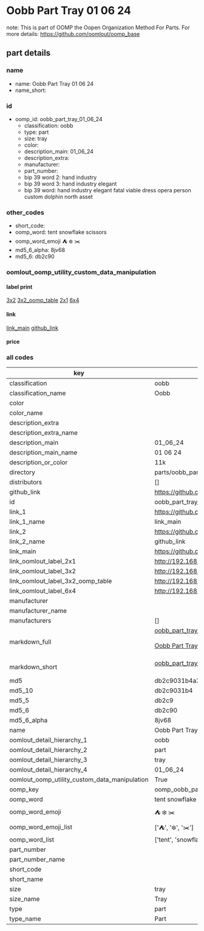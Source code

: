 # Oobb Part Tray 01 06 24  

note: This is part of OOMP the Oopen Organization Method For Parts. For more details: https://github.com/oomlout/oomp_base

##  part details





### name
* name: Oobb Part Tray 01 06 24
* name_short: 
### id
* oomp_id: oobb_part_tray_01_06_24
  * classification: oobb
  * type: part
  * size: tray
  * color: 
  * description_main: 01_06_24
  * description_extra: 
  * manufacturer: 
  * part_number: 
  * bip 39 word 2: hand industry
  * bip 39 word 3: hand industry elegant
  * bip 39 word: hand industry elegant fatal viable dress opera person custom dolphin north asset

### other_codes
* short_code: 
* oomp_word: tent snowflake scissors
* oomp_word_emoji :tent: :snowflake: :scissors:
* md5_6_alpha: 8jv68
* md5_6: db2c90






### oomlout_oomp_utility_custom_data_manipulation
#### label print
[3x2](http://192.168.1.245:1112/?label=oomp%208jv68)
[3x2_oomp_table](http://192.168.1.107:1112/?label=oomp%208jv68)
[2x1](http://192.168.1.242:1112/?label=oomp%208jv68)
[6x4](http://192.168.1.55:1112/?label=oomp%208jv68)    

#### link

[link_main](https://github.com/oomlout/oomlout_oomp_current_version_messy/tree/main/parts/oobb_part_tray_01_06_24) [github_link](https://github.com/oomlout/oomlout_oomp_part_src/tree/main/parts/oobb_part_tray_01_06_24)                             

#### price







### all codes 
| key | value |  
| --- | --- |  
| classification | oobb |  
| classification_name | Oobb |  
| color |  |  
| color_name |  |  
| description_extra |  |  
| description_extra_name |  |  
| description_main | 01_06_24 |  
| description_main_name | 01 06 24 |  
| description_or_color | 11k |  
| directory | parts/oobb_part_tray_01_06_24 |  
| distributors | [] |  
| github_link | https://github.com/oomlout/oomlout_oomp_part_src/tree/main/parts/oobb_part_tray_01_06_24 |  
| id | oobb_part_tray_01_06_24 |  
| link_1 | https://github.com/oomlout/oomlout_oomp_current_version_messy/tree/main/parts/oobb_part_tray_01_06_24 |  
| link_1_name | link_main |  
| link_2 | https://github.com/oomlout/oomlout_oomp_part_src/tree/main/parts/oobb_part_tray_01_06_24 |  
| link_2_name | github_link |  
| link_main | https://github.com/oomlout/oomlout_oomp_current_version_messy/tree/main/parts/oobb_part_tray_01_06_24 |  
| link_oomlout_label_2x1 | http://192.168.1.242:1112/?label=oomp%208jv68 |  
| link_oomlout_label_3x2 | http://192.168.1.245:1112/?label=oomp%208jv68 |  
| link_oomlout_label_3x2_oomp_table | http://192.168.1.107:1112/?label=oomp%208jv68 |  
| link_oomlout_label_6x4 | http://192.168.1.55:1112/?label=oomp%208jv68 |  
| manufacturer |  |  
| manufacturer_name |  |  
| manufacturers | [] |  
| markdown_full | [oobb_part_tray_01_06_24](https://github.com/oomlout/oomlout_oomp_current_version_messy/tree/main/parts/oobb_part_tray_01_06_24)<br>[](https://github.com/oomlout/oomlout_oomp_current_version_messy/tree/main/parts/oobb_part_tray_01_06_24)<br>[Oobb Part Tray 01 06 24](https://github.com/oomlout/oomlout_oomp_current_version_messy/tree/main/parts/oobb_part_tray_01_06_24)<br><br> |  
| markdown_short | [oobb_part_tray_01_06_24](https://github.com/oomlout/oomlout_oomp_current_version_messy/tree/main/parts/oobb_part_tray_01_06_24)<br><br> |  
| md5 | db2c9031b4a353690af9a5388f1ccb46 |  
| md5_10 | db2c9031b4 |  
| md5_5 | db2c9 |  
| md5_6 | db2c90 |  
| md5_6_alpha | 8jv68 |  
| name | Oobb Part Tray 01 06 24 |  
| oomlout_detail_hierarchy_1 | oobb |  
| oomlout_detail_hierarchy_2 | part |  
| oomlout_detail_hierarchy_3 | tray |  
| oomlout_detail_hierarchy_4 | 01_06_24 |  
| oomlout_oomp_utility_custom_data_manipulation | True |  
| oomp_key | oomp_oobb_part_tray_01_06_24 |  
| oomp_word | tent snowflake scissors |  
| oomp_word_emoji | :tent: :snowflake: :scissors: |  
| oomp_word_emoji_list | [':tent:', ':snowflake:', ':scissors:'] |  
| oomp_word_list | ['tent', 'snowflake', 'scissors'] |  
| part_number |  |  
| part_number_name |  |  
| short_code |  |  
| short_name |  |  
| size | tray |  
| size_name | Tray |  
| type | part |  
| type_name | Part |  
